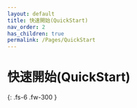 ```yaml
---
layout: default
title: 快速開始(QuickStart)
nav_order: 2
has_children: true
permalink: /Pages/QuickStart
---
```


# 快速開始(QuickStart)

{: .fs-6 .fw-300 }